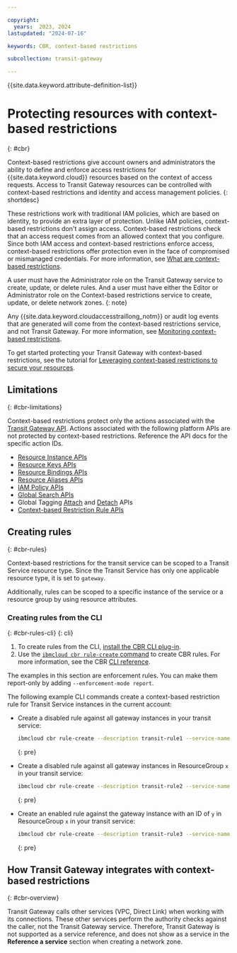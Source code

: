 ```yaml
---

copyright:
  years:  2023, 2024
lastupdated: "2024-07-16"

keywords: CBR, context-based restrictions

subcollection: transit-gateway

---
```


{{site.data.keyword.attribute-definition-list}}

# Protecting resources with context-based restrictions
{: #cbr}

Context-based restrictions give account owners and administrators the ability to define and enforce access restrictions for {{site.data.keyword.cloud}} resources based on the context of access requests. Access to Transit Gateway resources can be controlled with context-based restrictions and identity and access management policies.
{: shortdesc}

These restrictions work with traditional IAM policies, which are based on identity, to provide an extra layer of protection. Unlike IAM policies, context-based restrictions don't assign access. Context-based restrictions check that an access request comes from an allowed context that you configure. Since both IAM access and context-based restrictions enforce access, context-based restrictions offer protection even in the face of compromised or mismanaged credentials. For more information, see [What are context-based restrictions](/docs/account?topic=account-context-restrictions-whatis).

A user must have the Administrator role on the Transit Gateway service to create, update, or delete rules. And a user must have either the Editor or Administrator role on the Context-based restrictions service to create, update, or delete network zones.
{: note}

Any {{site.data.keyword.cloudaccesstraillong_notm}} or audit log events that are generated will come from the context-based restrictions service, and not Transit Gateway. For more information, see [Monitoring context-based restrictions](/docs/account?topic=account-cbr-monitor).

To get started protecting your Transit Gateway with context-based restrictions, see the tutorial for [Leveraging context-based restrictions to secure your resources](/docs/account?topic=account-context-restrictions-tutorial).

## Limitations
{: #cbr-limitations}

Context-based restrictions protect only the actions associated with the [Transit Gateway API](/apidocs/transit-gateway). Actions associated with the following platform APIs are not protected by context-based restrictions. Reference the API docs for the specific action IDs.

- [Resource Instance APIs](/apidocs/resource-controller/resource-controller#list-resource-instances)
- [Resource Keys APIs](/apidocs/resource-controller/resource-controller#list-resource-keys)
- [Resource Bindings APIs](/apidocs/resource-controller/resource-controller#list-resource-bindings)
- [Resource Aliases APIs](/apidocs/resource-controller/resource-controller#list-resource-aliases)
- [IAM Policy APIs](/apidocs/iam-policy-management#list-policies)
- [Global Search APIs](/apidocs/search)
- Global Tagging [Attach](/apidocs/tagging#attach-tag) and [Detach](/apidocs/tagging#detach-tag) APIs
- [Context-based Restriction Rule APIs](/apidocs/context-based-restrictions#create-rule)

## Creating rules
{: #cbr-rules}

Context-based restrictions for the transit service can be scoped to a Transit Service resource type. Since the Transit Service has only one applicable resource type, it is set to `gateway`.

Additionally, rules can be scoped to a specific instance of the service or a resource group by using resource attributes.

### Creating rules from the CLI
{: #cbr-rules-cli}
{: cli}

1. To create rules from the CLI, [install the CBR CLI plug-in](/docs/account?topic=account-cbr-plugin).
1. Use the [`ibmcloud cbr rule-create` command](/docs/account?topic=account-cbr-plugin#cbr-cli-rule-create-command) to create CBR rules. For more information, see the CBR [CLI reference](/docs/account?topic=account-cbr-plugin).

The examples in this section are enforcement rules. You can make them report-only by adding `--enforcement-mode report`.

The following example CLI commands create a context-based restriction rule for Transit Service instances in the current account:

* Create a disabled rule against all gateway instances in your transit service:

   ```sh
   ibmcloud cbr rule-create --description transit-rule1 --service-name transit --resource-type gateway --zone-id=<zone_id> --enforcement-mode disabled
   ```
   {: pre}

* Create a disabled rule against all gateway instances in ResourceGroup `x` in your transit service:

   ```sh
   ibmcloud cbr rule-create --description transit-rule2 --service-name transit --resource-type gateway --resource-attributes "resourceGroupId=<rg_x_id>" --zone-id=<zone_id> --enforcement-mode disabled
   ```
   {: pre}

* Create an enabled rule against the gateway instance with an ID of `y` in ResourceGroup `x` in your transit service:

   ```sh
   ibmcloud cbr rule-create --description transit-rule3 --service-name transit --resource-type gateway --resource-attributes "resource=<id_y>,resourceGroupId=<rg_x_id>" --zone-id=<zone_id> --enforcement-mode disabled
   ```
   {: pre}

## How Transit Gateway integrates with context-based restrictions
{: #cbr-overview}

Transit Gateway calls other services (VPC, Direct Link) when working with its connections. These other services perform the authority checks against the caller, not the Transit Gateway service. Therefore, Transit Gateway is not supported as a service reference, and does not show as a service in the **Reference a service** section when creating a network zone.
